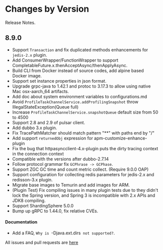 Changes by Version
==================
Release Notes.

8.9.0
------------------

* Support `Transaction` and fix duplicated methods enhancements for `jedis-2.x` plugin.
* Add ConsumerWrapper/FunctionWrapper to support CompletableFuture.x.thenAcceptAsync/thenApplyAsync.
* Build CLI from Docker instead of source codes, add alpine based Docker image.
* Support set instance properties in json format.
* Upgrade grpc-java to 1.42.1 and protoc to 3.17.3 to allow using native Mac osx-aarch_64 artifacts.
* Add doc about system environment variables to configurations.md
* Avoid `ProfileTaskChannelService.addProfilingSnapshot` throw IllegalStateException(Queue full)
* Increase `ProfileTaskChannelService.snapshotQueue` default size from 50 to 4500
* Support 2.8 and 2.9 of pulsar client.
* Add dubbo 3.x plugin.
* Fix TracePathMatcher should match pattern "**" with paths end by "/"
* Add support `returnedObj` expression for apm-customize-enhance-plugin
* Fix the bug that httpasyncclient-4.x-plugin puts the dirty tracing context in the connection context
* Compatible with the versions after dubbo-2.7.14
* Follow protocol grammar fix `GCPhrase -> GCPhase`.
* Support ZGC GC time and count metric collect. (Require 9.0.0 OAP)
* Support configuration for collecting redis parameters for jedis-2.x and redisson-3.x plugin.
* Migrate base images to Temurin and add images for ARM.
* (Plugin Test) Fix compiling issues in many plugin tests due to they didn't lock the Spring version, and Spring 3 is
  incompatible with 2.x APIs and JDK8 compiling.
* Support ShardingSphere 5.0.0
* Bump up gRPC to 1.44.0, fix relative CVEs.

#### Documentation

* Add a FAQ, `Why is `-Djava.ext.dirs` not supported?`.

All issues and pull requests are [here](https://github.com/apache/skywalking/milestone/108?closed=1)
